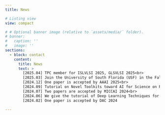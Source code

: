 ```yaml
---
title: News

# Listing view
view: compact

# # Optional banner image (relative to `assets/media/` folder).
# banner:
#   caption: ''
#   image: ''
sections:
  - block: contact
    content:
      title: News
      text: >
        [2025.04] TPC member for ISLVLSI 2025, GLSVLSI 2025<br>
        [2025.03] Join the University of South Florida (USF) in the Fall 2025<br>
        [2024.12] One paper is accepted by AAAI 2025<br>
        [2024.09] Tutorial on Novel Toolkits toward AI for Science on Resource-Constrained Computing Systems at ESWEEK 2024<br>
        [2024.07] Two papers are accepted by MICCAI 2024<br>
        [2024.06] We give the tutorial of Deep Learning Techniques for Wave-Based Imaging at SIAM 2024<br>
        [2024.02] One paper is accepted by DAC 2024

---
```

